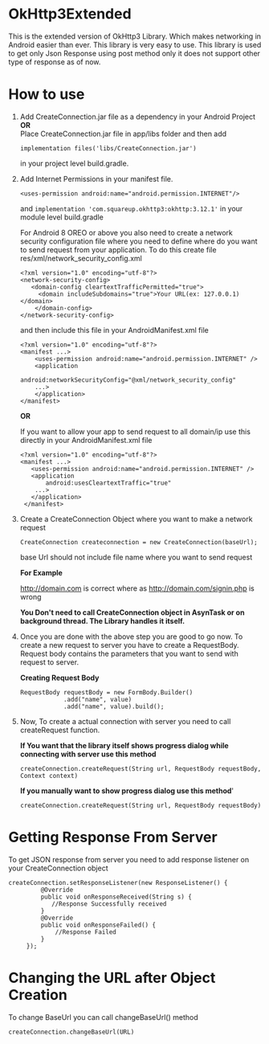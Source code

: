 # OkHttp3Extended

This is the extended version of OkHttp3 Library. Which makes networking in Android easier than ever. This library is very easy to use. This library is used to get only Json Response using post method only it does not support other type of response as of now.

# How to use

1. Add CreateConnection.jar file as a dependency in your Android Project                              
                                **OR**                      
   Place CreateConnection.jar file in app/libs folder and then add 
   
    ```
    implementation files('libs/CreateConnection.jar')
    ```
    
   in your project level build.gradle.
   
2. Add Internet Permissions in your manifest file.

   ```<uses-permission android:name="android.permission.INTERNET"/>```
   
   and 
   ```implementation 'com.squareup.okhttp3:okhttp:3.12.1'```
   in your module level build.gradle
   
   For Android 8 OREO or above you also need to create a network security configuration file where you need to define where    do you want to send request from your application. To do this create file res/xml/network_security_config.xml
   
   ```
   <?xml version="1.0" encoding="utf-8"?>
   <network-security-config>
      <domain-config cleartextTrafficPermitted="true">
        <domain includeSubdomains="true">Your URL(ex: 127.0.0.1)</domain>
       </domain-config>
   </network-security-config>
   ```
   
   and then include this file in your AndroidManifest.xml file
   
   ```
   <?xml version="1.0" encoding="utf-8"?>
   <manifest ...>
       <uses-permission android:name="android.permission.INTERNET" />
       <application
           android:networkSecurityConfig="@xml/network_security_config"
       ...>
       </application>
   </manifest>
    ```
    **OR**
    
    If you want to allow your app to send request to all domain/ip use this directly in your AndroidManifest.xml file
    ```
    <?xml version="1.0" encoding="utf-8"?>
    <manifest ...>
       <uses-permission android:name="android.permission.INTERNET" />
       <application
           android:usesCleartextTraffic="true"
        ...>
       </application>
     </manifest>
     ```
    
3. Create a CreateConnection Object where you want to make a network request

   ```CreateConnection createconnection = new CreateConnection(baseUrl);```
   
   base Url should not include file name where you want to send request
   
   **For  Example**
   
   http://domain.com is correct where as http://domain.com/signin.php is wrong
   
   **You Don't need to call CreateConnection object in AsynTask or on background thread. The Library handles it itself.**

4. Once you are done with the above step you are good to go now. To create a new request to server you have to create a RequestBody. Request body contains the parameters that you want to send with request to server.

   **Creating Request Body**
   
    ```
    RequestBody requestBody = new FormBody.Builder()
                .add("name", value)
                .add("name", value).build();
    ```
               
5. Now, To create a actual connection with server you need to call createRequest function.

   **If You want that the library itself shows progress dialog while connecting with server use this method**
     
     ```
     createConnection.createRequest(String url, RequestBody requestBody, Context context)
     ```

   **If you manually want to show progress dialog use this method**'
     
     ```
     createConnection.createRequest(String url, RequestBody requestBody)
     ```
     
# Getting Response From Server

To get JSON response from server you need to add response listener on your CreateConnection object
  
   ```
   createConnection.setResponseListener(new ResponseListener() {     
            @Override
            public void onResponseReceived(String s) {
               //Response Successfully received
            }
            @Override
            public void onResponseFailed() {
                //Response Failed
            }
        });
   ```
# Changing the URL after Object Creation
 
To change BaseUrl you can call changeBaseUrl() method

```createConnection.changeBaseUrl(URL)```
